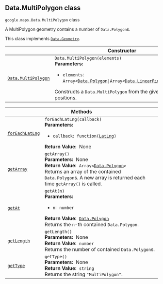 
<h2 id="Data.MultiPolygon">Data.MultiPolygon class</h2>
<p>
<code><span itemprop="path">google.maps</span>.<span itemprop="name">Data.MultiPolygon</span></code>
class
</p>
<p>A MultiPolygon geometry contains a number of <code>Data.Polygon</code>s.</p>
<p>This class implements
<code><a href="Data.Geometry.md">Data.Geometry</a></code>.
</p>
<div class="devsite-table-wrapper"><table class="constructors responsive" summary="class Data.MultiPolygon - Constructor">
<thead>
<tr><th colspan="2" id="Data.MultiPolygon.constructor">Constructor</th>
</tr></thead>
<tbody>
<tr>
<td><code><a class="secret-link" href="#Data.MultiPolygon.constructor"><span>Data.MultiPolygon</span></a></code></td>
<td><div><code>Data.MultiPolygon(elements)</code></div>
<div class="desc"><strong>Parameters:</strong>&nbsp; <ul>
<li><code>elements</code>:&nbsp; <code>Array&lt;<a href="Data.Polygon.md">Data.Polygon</a>|Array&lt;<a href="Data.LinearRing.md">Data.LinearRing</a>|Array&lt;<a href="LatLng.md">LatLng</a>|<a href="LatLngLiteral.md">LatLngLiteral</a>&gt;&gt;&gt;</code></li>
</ul></div>
<div class="desc">Constructs a <code>Data.MultiPolygon</code> from the given <code>Data.Polygon</code>s or arrays of positions.</div></td>
</tr>
</tbody>
</table></div>
<div class="devsite-table-wrapper"><table class="methods responsive" summary="class Data.MultiPolygon - Methods">
<thead>
<tr><th colspan="2">Methods</th>
</tr></thead>
<tbody>
<tr id="Data.MultiPolygon.forEachLatLng">
<td itemprop="property"><code><a class="secret-link" href="#Data.MultiPolygon.forEachLatLng"><span>forEachLatLng</span></a></code></td>
<td><div><code>forEachLatLng(callback)</code></div>
<div class="desc"><strong>Parameters:</strong>&nbsp; <ul>
<li><code>callback</code>:&nbsp; <code>function(<a href="LatLng.md">LatLng</a>)</code></li>
</ul></div>
<div class="desc"><strong>Return Value:</strong>&nbsp; None</div>
<div class="desc"></div></td>
</tr>
<tr id="Data.MultiPolygon.getArray">
<td itemprop="property"><code><a class="secret-link" href="#Data.MultiPolygon.getArray"><span>getArray</span></a></code></td>
<td><div><code>getArray()</code></div>
<div class="desc"><strong>Parameters:</strong>&nbsp; None</div>
<div class="desc"><strong>Return Value:</strong>&nbsp; <code>Array&lt;<a href="Data.Polygon.md">Data.Polygon</a>&gt;</code></div>
<div class="desc">Returns an array of the contained <code>Data.Polygon</code>s. A new array is returned each time <code>getArray()</code> is called.</div></td>
</tr>
<tr id="Data.MultiPolygon.getAt">
<td itemprop="property"><code><a class="secret-link" href="#Data.MultiPolygon.getAt"><span>getAt</span></a></code></td>
<td><div><code>getAt(n)</code></div>
<div class="desc"><strong>Parameters:</strong>&nbsp; <ul>
<li><code>n</code>:&nbsp; <code>number</code></li>
</ul></div>
<div class="desc"><strong>Return Value:</strong>&nbsp; <code><a href="Data.Polygon.md">Data.Polygon</a></code></div>
<div class="desc">Returns the <code>n</code>-th contained <code>Data.Polygon</code>.</div></td>
</tr>
<tr id="Data.MultiPolygon.getLength">
<td itemprop="property"><code><a class="secret-link" href="#Data.MultiPolygon.getLength"><span>getLength</span></a></code></td>
<td><div><code>getLength()</code></div>
<div class="desc"><strong>Parameters:</strong>&nbsp; None</div>
<div class="desc"><strong>Return Value:</strong>&nbsp; <code>number</code></div>
<div class="desc">Returns the number of contained <code>Data.Polygon</code>s.</div></td>
</tr>
<tr id="Data.MultiPolygon.getType">
<td itemprop="property"><code><a class="secret-link" href="#Data.MultiPolygon.getType"><span>getType</span></a></code></td>
<td><div><code>getType()</code></div>
<div class="desc"><strong>Parameters:</strong>&nbsp; None</div>
<div class="desc"><strong>Return Value:</strong>&nbsp; <code>string</code></div>
<div class="desc">Returns the string <code>"MultiPolygon"</code>.</div></td>
</tr>
</tbody>
</table></div>
<script src="replace_links.js"></script>
